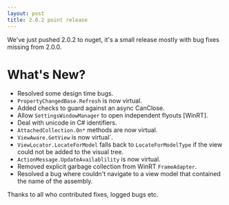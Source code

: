 ```yaml
---
layout: post
title: 2.0.2 point release
---
```


We've just pushed 2.0.2 to nuget, it's a small release mostly with bug fixes missing from 2.0.0.

# What's New?

- Resolved some design time bugs.
- `PropertyChangedBase.Refresh` is now virtual.
- Added checks to guard against an async CanClose.
- Allow `SettingsWindowManager` to open independent flyouts [WinRT].
- Deal with unicode in C# identifiers.
- `AttachedCollection.On*` methods are now virtual.
- `ViewAware.GetView` is now virtual`.
- `ViewLocator.LocateForModel` falls back to `LocateForModelType` if the view could not be added to the visual tree.
- `ActionMessage.UpdateAvailablility` is now virtual.
- Removed explicit garbage collection from WinRT `FrameAdapter`.
- Resolved a bug where couldn't navigate to a view model that contained the name of the assembly.

Thanks to all who contributed fixes, logged bugs etc.